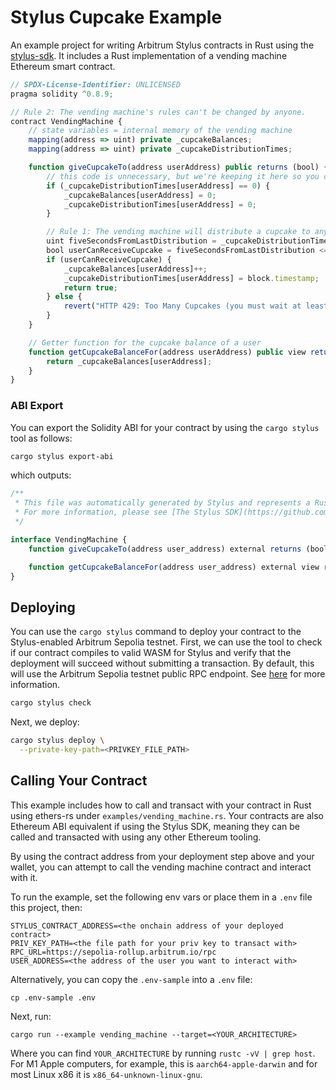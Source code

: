 # Stylus Cupcake Example

An example project for writing Arbitrum Stylus contracts in Rust using the [stylus-sdk](https://github.com/OffchainLabs/stylus-sdk-rs). It includes a Rust implementation of a vending machine Ethereum smart contract.

```js
// SPDX-License-Identifier: UNLICENSED
pragma solidity ^0.8.9;

// Rule 2: The vending machine's rules can't be changed by anyone.
contract VendingMachine {
    // state variables = internal memory of the vending machine
    mapping(address => uint) private _cupcakeBalances;
    mapping(address => uint) private _cupcakeDistributionTimes;

    function giveCupcakeTo(address userAddress) public returns (bool) {
        // this code is unnecessary, but we're keeping it here so you can compare it to the JS implementation
        if (_cupcakeDistributionTimes[userAddress] == 0) {
            _cupcakeBalances[userAddress] = 0;
            _cupcakeDistributionTimes[userAddress] = 0;
        }

        // Rule 1: The vending machine will distribute a cupcake to anyone who hasn't recently received one.
        uint fiveSecondsFromLastDistribution = _cupcakeDistributionTimes[userAddress] + 5 seconds;
        bool userCanReceiveCupcake = fiveSecondsFromLastDistribution <= block.timestamp;
        if (userCanReceiveCupcake) {
            _cupcakeBalances[userAddress]++;
            _cupcakeDistributionTimes[userAddress] = block.timestamp;
            return true;
        } else {
            revert("HTTP 429: Too Many Cupcakes (you must wait at least 5 seconds between cupcakes)");
        }
    }

    // Getter function for the cupcake balance of a user
    function getCupcakeBalanceFor(address userAddress) public view returns (uint) {
        return _cupcakeBalances[userAddress];
    }
}
```

### ABI Export

You can export the Solidity ABI for your contract by using the `cargo stylus` tool as follows:

```bash
cargo stylus export-abi
```

which outputs:

```js
/**
 * This file was automatically generated by Stylus and represents a Rust contract.
 * For more information, please see [The Stylus SDK](https://github.com/OffchainLabs/stylus-sdk-rs).
 */

interface VendingMachine {
    function giveCupcakeTo(address user_address) external returns (bool);

    function getCupcakeBalanceFor(address user_address) external view returns (uint256);
}
```

## Deploying

You can use the `cargo stylus` command to deploy your contract to the Stylus-enabled Arbitrum Sepolia testnet. First, we can use the tool to check if our contract compiles to valid WASM for Stylus and verify that the deployment will succeed without submitting a transaction. By default, this will use the Arbitrum Sepolia testnet public RPC endpoint.  See [here](https://docs.arbitrum.io/stylus/reference/testnet-information) for more information.

```bash
cargo stylus check
```

Next, we deploy:

```bash
cargo stylus deploy \
  --private-key-path=<PRIVKEY_FILE_PATH>
```


## Calling Your Contract

This example includes how to call and transact with your contract in Rust using ethers-rs under `examples/vending_machine.rs`. Your contracts are also Ethereum ABI equivalent if using the Stylus SDK, meaning they can be called and transacted with using any other Ethereum tooling.

By using the contract address from your deployment step above and your wallet, you can attempt to call the vending machine contract and interact with it.

To run the example, set the following env vars or place them in a `.env` file this project, then:

```
STYLUS_CONTRACT_ADDRESS=<the onchain address of your deployed contract>
PRIV_KEY_PATH=<the file path for your priv key to transact with>
RPC_URL=https://sepolia-rollup.arbitrum.io/rpc
USER_ADDRESS=<the address of the user you want to interact with>
```
Alternatively, you can  copy the `.env-sample` into a `.env` file:

```
cp .env-sample .env
```

Next, run:

```
cargo run --example vending_machine --target=<YOUR_ARCHITECTURE>
```

Where you can find `YOUR_ARCHITECTURE` by running `rustc -vV | grep host`. For M1 Apple computers, for example, this is `aarch64-apple-darwin` and for most Linux x86 it is `x86_64-unknown-linux-gnu`.